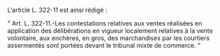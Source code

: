   
L'article L. 322-11 est ainsi rédigé :   

  
" Art. L. 322-11.-Les contestations relatives aux ventes réalisées en application des délibérations en vigueur localement relatives à la vente volontaire, aux enchères, en gros, des marchandises par les courtiers assermentés sont portées devant le tribunal mixte de commerce. "  

